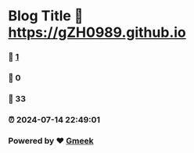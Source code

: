 # Blog Title :link: https://gZH0989.github.io 
### :page_facing_up: [1](https://gZH0989.github.io/tag.html) 
### :speech_balloon: 0 
### :hibiscus: 33 
### :alarm_clock: 2024-07-14 22:49:01 
### Powered by :heart: [Gmeek](https://github.com/Meekdai/Gmeek)
